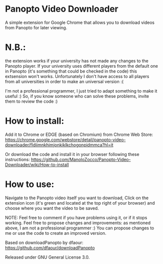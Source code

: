 # Panopto Video Downloader
A simple extension for Google Chrome that allows you to download videos from Panopto for later viewing.

# N.B.:
the extension works if your university has not made any changes to the Panopto player. If your university uses different players from the default one in Panopto (it's something that could be checked in the code) this extsension won't works. Unfortunately I don't have access to all players from all universities in order to make an universal version :(

I'm not a professional programmer, I just tried to adapt something to make it useful :)
So, if you know someone who can solve these problems, invite them to review the code :)

# How to install:
Add it to Chrome or EDGE (based on Chromium) from Chrome Web Store: https://chrome.google.com/webstore/detail/panopto-video-downloader/fldiimnkhimjonkiklkchogonpidmmca?hl=it

Or download the code and install it in your browser following these instructions: https://github.com/ManoloZocco/Panopto-Video-Downloader/wiki/How-to-install

# How to use:
Navigate to the Panopto video itself you want to download, Click on the extension icon (it's green and located at the top right of your browser) and choose where you want the video to be saved.

NOTE:
Feel free to comment if you have problems using it, or if it stops working.
Feel free to propose changes and improvements: as mentioned above, I am not a professional programmer :)
You can propose changes to me or use the code to create an improved version.

Based on downloadPanopto by dfaour: https://github.com/dfaour/downloadPanopto

Released under GNU General License 3.0.
